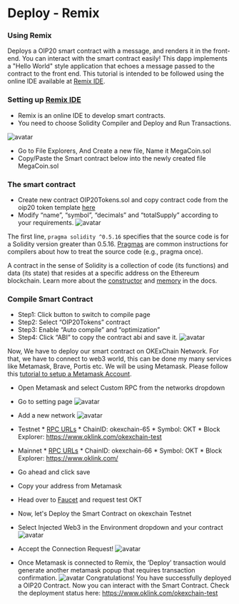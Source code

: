 # Deploy - Remix
### Using Remix

Deploys a OIP20 smart contract with a message, and renders it in the front-end. You can interact with the smart contract easily!
This dapp implements a "Hello World" style application that echoes a message passed to the contract to the front end. This tutorial is intended to be followed using the online IDE available at [Remix IDE](https://remix.ethereum.org/).
### Setting up [Remix IDE](https://remix.ethereum.org/)
- Remix is an online IDE to develop smart contracts.
- You need to choose Solidity Compiler and Deploy and Run Transactions.

![avatar](../../img/remix-01.png)
- Go to File Explorers, And Create a new file, Name it MegaCoin.sol
- Copy/Paste the Smart contract below into the newly created file MegaCoin.sol

### The smart contract
- Create new contract OIP20Tokens.sol and copy contract code from the oip20 token template [here](https://github.com/okex/OIPs/blob/master/docs/final/OIP-20.md/)
- Modify “name”, “symbol”, “decimals” and “totalSupply” according to your requirements.
![avatar](../../img/remix-02.png)

The first line, `pragma solidity ^0.5.16` specifies that the source code is for a Solidity version greater than 0.5.16. [Pragmas](https://solidity.readthedocs.io/en/latest/layout-of-source-files.html#pragma) are common instructions for compilers about how to treat the source code (e.g., pragma once).

A contract in the sense of Solidity is a collection of code (its functions) and data (its state) that resides at a specific address on the Ethereum blockchain. Learn more about the [constructor](https://solidity.readthedocs.io/en/latest/contracts.html#constructor) and [memory](https://solidity.readthedocs.io/en/latest/introduction-to-smart-contracts.html#storage-memory-and-the-stack) in the docs.

### Compile Smart Contract
- Step1: Click button to switch to compile page
- Step2: Select “OIP20Tokens” contract
- Step3: Enable “Auto compile” and “optimization”
- Step4: Click “ABI” to copy the contract abi and save it.
![avatar](../../img/remix-03.png)

Now, We have to deploy our smart contract on OKExChain Network. For that, we have to connect to web3 world, this can be done my many services like Metamask, Brave, Portis etc. We will be using Metamask. Please follow this [tutorial to setup a Metamask Account]().
- Open Metamask and select Custom RPC from the networks dropdown
- Go to setting page
![avatar](../../img/remix-04.png)

- Add a new network
![avatar](../../img/remix-05.png)
- Testnet * [RPC URLs](https://okexchain-docs.readthedocs.io/en/add-evm-doc/developers/blockchainDetail/rpc.html) * ChainID: okexchain-65 * Symbol: OKT * Block Explorer:
https://www.oklink.com/okexchain-test
- Mainnet * [RPC URLs](https://okexchain-docs.readthedocs.io/en/add-evm-doc/developers/blockchainDetail/rpc.html) * ChainID: okexchain-66 * Symbol: OKT * Block Explorer: 
https://www.oklink.com/
- Go ahead and click save
- Copy your address from Metamask
- Head over to [Faucet](https://www.okex.com/drawdex) and request test OKT
- Now, let's Deploy the Smart Contract on okexchain Testnet
- Select Injected Web3 in the Environment dropdown and your contract
![avatar](../../img/remix-06.png)
- Accept the Connection Request!
![avatar](../../img/remix-07.png)
- Once Metamask is connected to Remix, the ‘Deploy’ transaction would generate another metamask popup that requires transaction confirmation.
![avatar](../../img/remix-08.png)
Congratulations! You have successfully deployed a OIP20 Contract. Now you can interact with the Smart Contract. Check the deployment status here: https://www.oklink.com/okexchain-test
